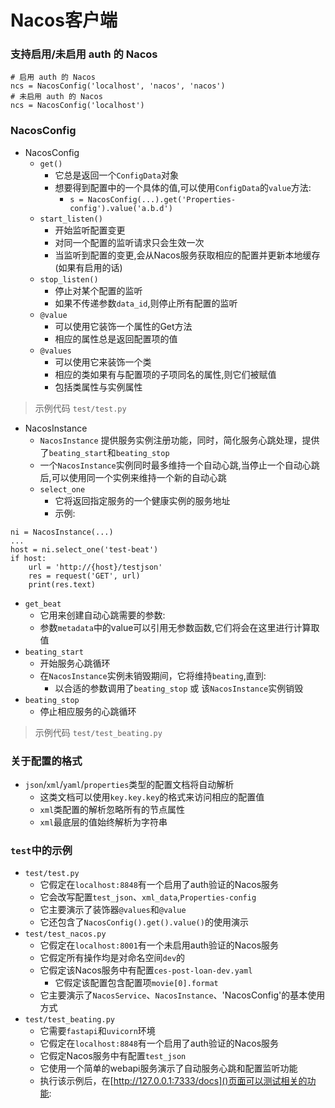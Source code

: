 # Nacos客户端

### 支持启用/未启用 auth 的 Nacos

```
# 启用 auth 的 Nacos
ncs = NacosConfig('localhost', 'nacos', 'nacos')
# 未启用 auth 的 Nacos
ncs = NacosConfig('localhost')
```


### NacosConfig
* NacosConfig
   * `get()`
      * 它总是返回一个`ConfigData`对象
      * 想要得到配置中的一个具体的值,可以使用`ConfigData`的`value`方法:
         * `s = NacosConfig(...).get('Properties-config').value('a.b.d')`
   * `start_listen()`
      * 开始监听配置变更
      * 对同一个配置的监听请求只会生效一次
      * 当监听到配置的变更,会从Nacos服务获取相应的配置并更新本地缓存(如果有启用的话)
   * `stop_listen()`
      * 停止对某个配置的监听
      * 如果不传递参数`data_id`,则停止所有配置的监听
   * `@value`
      * 可以使用它装饰一个属性的Get方法
      * 相应的属性总是返回配置项的值
   * `@values`
      * 可以使用它来装饰一个类
      * 相应的类如果有与配置项的子项同名的属性,则它们被赋值
      * 包括类属性与实例属性

> 示例代码 `test/test.py`


* NacosInstance
   * `NacosInstance` 提供服务实例注册功能，同时，简化服务心跳处理，提供了`beating_start`和`beating_stop`
   * 一个`NacosInstance`实例同时最多维持一个自动心跳,当停止一个自动心跳后,可以使用同一个实例来维持一个新的自动心跳
   * `select_one`
      * 它将返回指定服务的一个健康实例的服务地址
      * 示例:
```
ni = NacosInstance(...)
...
host = ni.select_one('test-beat')
if host:
    url = 'http://{host}/testjson'
    res = request('GET', url)
    print(res.text)
```

   * `get_beat`
      * 它用来创建自动心跳需要的参数:
      * 参数`metadata`中的value可以引用无参数函数,它们将会在这里进行计算取值
   * `beating_start`
      * 开始服务心跳循环
      * 在`NacosInstance`实例未销毁期间，它将维持`beating`,直到:
         * 以合适的参数调用了`beating_stop` 或 该`NacosInstance`实例销毁
   * `beating_stop`
      * 停止相应服务的心跳循环


> 示例代码 `test/test_beating.py`


### 关于配置的格式
* `json`/`xml`/`yaml`/`properties`类型的配置文档将自动解析
   * 这类文档可以使用`key.key.key`的格式来访问相应的配置值
   * `xml`类配置的解析忽略所有的节点属性
   * `xml`最底层的值始终解析为字符串

### `test`中的示例
* `test/test.py`
   * 它假定在`localhost:8848`有一个启用了auth验证的Nacos服务
   * 它会改写配置`test_json`、`xml_data`,`Properties-config`
   * 它主要演示了装饰器`@values`和`@value`
   * 它还包含了`NacosConfig().get().value()`的使用演示
* `test/test_nacos.py`
    * 它假定在`localhost:8001`有一个未启用auth验证的Nacos服务
    * 它假定所有操作均是对命名空间`dev`的
    * 它假定该Nacos服务中有配置`ces-post-loan-dev.yaml`
       * 它假定该配置包含配置项`movie[0].format`
    * 它主要演示了`NacosService`、`NacosInstance`、'NacosConfig'的基本使用方式
* `test/test_beating.py`
    * 它需要`fastapi`和`uvicorn`环境
    * 它假定在`localhost:8848`有一个启用了auth验证的Nacos服务
    * 它假定Nacos服务中有配置`test_json`
    * 它使用一个简单的webapi服务演示了自动服务心跳和配置监听功能
    * 执行该示例后，在[http://127.0.0.1:7333/docs]()页面可以测试相关的功能:

